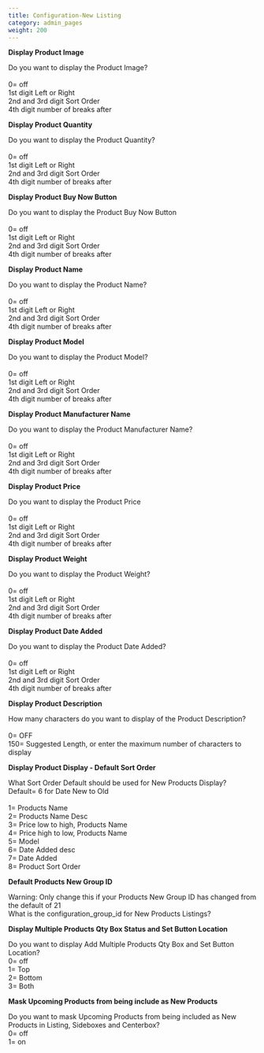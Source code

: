 ```yaml
---
title: Configuration-New Listing
category: admin_pages
weight: 200
---
```


<b>Display Product Image</b>

<div class='indent'>Do you want to display the Product Image?<br /><br />0= off<br />1st digit Left or Right<br />2nd and 3rd digit Sort Order<br />4th digit number of breaks after<br /></div>


<b>Display Product Quantity</b>

<div class='indent'>Do you want to display the Product Quantity?<br /><br />0= off<br />1st digit Left or Right<br />2nd and 3rd digit Sort Order<br />4th digit number of breaks after<br /></div>


<b>Display Product Buy Now Button</b>

<div class='indent'>Do you want to display the Product Buy Now Button<br /><br />0= off<br />1st digit Left or Right<br />2nd and 3rd digit Sort Order<br />4th digit number of breaks after<br /></div>


<b>Display Product Name</b>

<div class='indent'>Do you want to display the Product Name?<br /><br />0= off<br />1st digit Left or Right<br />2nd and 3rd digit Sort Order<br />4th digit number of breaks after<br /></div>


<b>Display Product Model</b>

<div class='indent'>Do you want to display the Product Model?<br /><br />0= off<br />1st digit Left or Right<br />2nd and 3rd digit Sort Order<br />4th digit number of breaks after<br /></div>


<b>Display Product Manufacturer Name</b>

<div class='indent'>Do you want to display the Product Manufacturer Name?<br /><br />0= off<br />1st digit Left or Right<br />2nd and 3rd digit Sort Order<br />4th digit number of breaks after<br /></div>


<b>Display Product Price</b>

<div class='indent'>Do you want to display the Product Price<br /><br />0= off<br />1st digit Left or Right<br />2nd and 3rd digit Sort Order<br />4th digit number of breaks after<br /></div>


<b>Display Product Weight</b>

<div class='indent'>Do you want to display the Product Weight?<br /><br />0= off<br />1st digit Left or Right<br />2nd and 3rd digit Sort Order<br />4th digit number of breaks after<br /></div>


<b>Display Product Date Added</b>

<div class='indent'>Do you want to display the Product Date Added?<br /><br />0= off<br />1st digit Left or Right<br />2nd and 3rd digit Sort Order<br />4th digit number of breaks after<br /></div>


<b>Display Product Description</b>

<div class='indent'>How many characters do you want to display of the Product Description?<br /><br />0= OFF<br />150= Suggested Length, or enter the maximum number of characters to display</div>


<b>Display Product Display - Default Sort Order</b>

<div class='indent'>What Sort Order Default should be used for New Products Display?<br />Default= 6 for Date New to Old<br /><br />1= Products Name<br />2= Products Name Desc<br />3= Price low to high, Products Name<br />4= Price high to low, Products Name<br />5= Model<br />6= Date Added desc<br />7= Date Added<br />8= Product Sort Order</div>


<b>Default Products New Group ID</b>

<div class='indent'>Warning: Only change this if your Products New Group ID has changed from the default of 21<br />What is the configuration_group_id for New Products Listings?</div>


<b>Display Multiple Products Qty Box Status and Set Button Location</b>

<div class='indent'>Do you want to display Add Multiple Products Qty Box and Set Button Location?<br />0= off<br />1= Top<br />2= Bottom<br />3= Both</div>


<b>Mask Upcoming Products from being include as New Products</b>

<div class='indent'>Do you want to mask Upcoming Products from being included as New Products in Listing, Sideboxes and Centerbox?<br />0= off<br />1= on</div>


